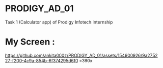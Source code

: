 # PRODIGY_AD_01
Task 1 (Calculator app) of Prodigy Infotech Internship

# My Screen :
https://github.com/ankita000z/PRODIGY_AD_01/assets/154900926/9a275227-f200-4c9a-854b-6f374295d6f0 =360x
